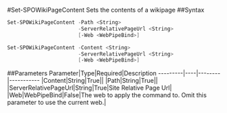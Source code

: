 #Set-SPOWikiPageContent
Sets the contents of a wikipage
##Syntax
```powershell
Set-SPOWikiPageContent -Path <String>
                       -ServerRelativePageUrl <String>
                       [-Web <WebPipeBind>]
```


```powershell
Set-SPOWikiPageContent -Content <String>
                       -ServerRelativePageUrl <String>
                       [-Web <WebPipeBind>]
```


##Parameters
Parameter|Type|Required|Description
---------|----|--------|-----------
|Content|String|True||
|Path|String|True||
|ServerRelativePageUrl|String|True|Site Relative Page Url|
|Web|WebPipeBind|False|The web to apply the command to. Omit this parameter to use the current web.|
